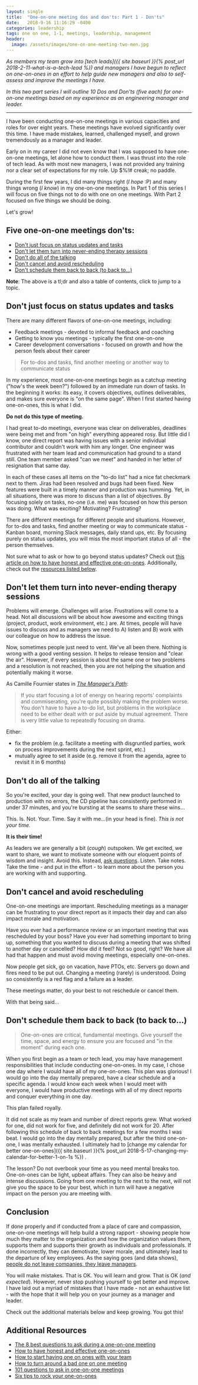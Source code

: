 ```yaml
---
layout: single
title:  "One-on-one meeting dos and don'ts: Part 1 - Don'ts"
date:   2018-9-16 11:16:29 -0400
categories: leadership
tags: one on one, 1-1, meetings, leadership, management
header:
  image: /assets/images/one-on-one-meeting-two-men.jpg
---
```

*As members my team grow into [tech leads]({{ site.baseurl }}{% post_url 2018-2-11-what-is-a-tech-lead %}) and managers I have begun to reflect on one-on-ones in an effort to help guide new managers and also to self-assess and improve the meetings I have.*

*In this two part series I will outline 10 Dos and Don'ts (five each) for one-on-one meetings based on my experience as an engineering manager and leader.*

---
I have been conducting one-on-one meetings in various capacities and roles for over eight years. These meetings have evolved significantly over this time. I have made mistakes, learned, challenged myself, and grown tremendously as a manager and leader.

Early on in my career I did not even know that I was supposed to have one-on-one meetings, let alone how to conduct them.  I was thrust into the role of tech lead. As with most new managers, I was not provided any training nor a clear set of expectations for my role. Up $%!# creak; no paddle.

During the first few years, I did many things right (_I hope_ :P) and many things wrong (_I know_) in my one-on-one meetings. In Part 1 of this series I will focus on five things not to do with one on one meetings. With Part 2 focused on five things we should be doing.

Let's grow!

## Five one-on-one meetings don'ts:
- [Don't just focus on status updates and tasks](#dont-just-focus-on-status-updates-and-tasks)
- [Don't let them turn into never-ending therapy sessions](#dont-let-them-turn-into-never-ending-therapy-sessions)
- [Don't do all of the talking](#dont-do-all-of-the-talking)
- [Don't cancel and avoid rescheduling](#dont-cancel-and-avoid-rescheduling)
- [Don't schedule them back to back (to back to...)](#dont-schedule-them-back-to-back-to-back-to)

**Note**: The above is a tl;dr and also a table of contents, click to jump to a topic.

## Don't just focus on status updates and tasks
There are many different flavors of one-on-one meetings, including:  
- Feedback meetings - devoted to informal feedback and coaching
- Getting to know you meetings - typically the first one-on-one
- Career development conversations - focused on growth and how the person feels about their career

> For to-dos and tasks, find another meeting or another way to communicate status

In my experience, most one-on-one meetings begin as a catchup meeting ("how's the week been?") followed by an immediate run down of tasks. In the beginning it works: its easy, it covers objectives, outlines deliverables, and makes sure everyone is "on the same page".  When I first started having one-on-ones, this is what I did.  

**Do not do this type of meeting.**  

I had great to-do meetings, everyone was clear on deliverables, deadlines were being met and from "on high" everything appeared rosy.  But little did I know, one direct report was having issues with a senior individual contributor and couldn't work with him any longer.  One engineer was frustrated with her team lead and communication had ground to a stand still.  One team member asked "can we meet" and handed in her letter of resignation that same day.

In each of these cases all items on the "to-do list" had a nice fat checkmark next to them.  Jiras had been resolved and bugs had been fixed.  New features were built in a timely manner and production was humming.  Yet, in all situations, there was more to discuss than a list of objectives. By focusing solely on tasks, no-one (i.e. me) was focused on how this person was doing. What was exciting? Motivating? Frustrating?  

There are different meetings for different people and situations. However, for to-dos and tasks, find another meeting or way to communicate status - Kanban board, morning Slack messages, daily stand ups, etc. By focusing purely on status updates, you will miss the most important status of all - the person themselves.

Not sure what to ask or how to go beyond status updates? Check out [this article on how to have honest and effective one-on-ones](https://blog.knowyourcompany.com/how-to-have-an-honest-one-on-one-with-an-employee-6b918e5662bb). Additionally, check out the [resources listed below](#additional-resources).

## Don't let them turn into never-ending therapy sessions
Problems will emerge.  Challenges will arise.  Frustrations will come to a head.  Not all discussions will be about how awesome and exciting things (project, product, work environment, etc.) are.  At times, people will have issues to discuss and as managers we need to A) listen and B) work with our colleague on how to address the issue.

Now, sometimes people just need to vent.  We've all been there.  Nothing is wrong with a good venting session.  It helps to release tension and "clear the air". However, if every session is about the same one or two problems and a resolution is not reached, then you are not helping the situation and potentially making it worse.

As Camille Fournier states in [_The Manager's Path_](https://www.amazon.com/Managers-Path-Leaders-Navigating-Growth/dp/1491973897):
> If you start focusing a lot of energy on hearing reports' complaints and commiserating, you're quite possibly making the problem worse.  You don't have to have a to-do list, but problems in the workplace need to be either dealt with or put aside by mutual agreement.  There is very little value to repeatedly focusing on drama.

Either:
- fix the problem (e.g. facilitate a meeting with disgruntled parties, work on process improvements during the next sprint, etc.)
- mutually agree to set it aside (e.g. remove it from the agenda, agree to revisit it in 6 months)

## Don't do all of the talking
So you're excited, your day is going well.  That new product launched to production with no errors, the CD pipeline has consistently performed in under 37 minutes, and you're bursting at the seams to share these wins...

This. Is. Not. Your. Time.  Say it with me...(in your head is fine). *This is not your time.*  

**It is their time!**  

As leaders we are generally a bit (*cough*) outspoken.  We get excited, we want to share, we want to motivate someone with our eloquent points of wisdom and insight.  Avoid this.  Instead, [ask questions](https://blog.knowyourcompany.com/the-9-questions-that-uncover-the-most-surprising-insights-from-employees-364a63a01286).  Listen.  Take notes. Take the time - and put in the effort - to learn more about the person you are working with and supporting.

## Don't cancel and avoid rescheduling
One-on-one meetings are important.  Rescheduling meetings as a manager can be frustrating to your direct report as it impacts their day and can also impact morale and motivation.  

Have you ever had a performance review or an important meeting that was rescheduled by your boss?  Have you ever had something important to bring up, something that you wanted to discuss during a meeting that was shifted to another day or cancelled?  How did it feel? Not so good, right? We have all had that happen and must avoid moving meetings, especially one-on-ones.  

Now people get sick, go on vacation, have PTOs, etc.  Servers go down and fires need to be put out.  Changing a meeting (rarely) is understood.  Doing so consistently is a red flag and a failure as a leader.

These meetings matter, do your best to not reschedule or cancel them.

With that being said...

## Don't schedule them back to back (to back to...)
> One-on-ones are critical, fundamental meetings.  Give yourself the time, space, and energy to ensure you are focused and "in the moment" during each one.

When you first begin as a team or tech lead, you may have management responsibilities that include conducting one-on-ones. In my case, I chose one day where I would have all of my one-on-ones.  This plan was glorious! I would go into the day mentally prepared, have a clear schedule and a specific agenda. I would know each week when I would meet with everyone, I would have productive meetings with all of my direct reports and conquer everything in one day.  

This plan failed royally.

It did not scale as my team and number of direct reports grew.  What worked for one, did not work for five, and definitely did not work for 20. After following this schedule of back to back meetings for a few months I was beat.  I would go into the day mentally prepared, but after the third one-on-one, I was mentally exhausted. I ultimately had to [change my calendar for better one-on-ones]({{ site.baseurl }}{% post_url 2018-5-17-changing-my-calendar-for-better-1-on-1s %}) .

The lesson? Do not overbook your time as you need mental breaks too.  One-on-ones can be light, upbeat affairs.  They can also be heavy and intense discussions.  Going from one meeting to the next to the next, will not give you the space to be your best, which in turn will have a negative impact on the person you are meeting with.

## Conclusion
If done properly and if conducted from a place of care and compassion, one-on-one meetings will help build a strong rapport - showing people how much they matter to the organization and how the organization values them, supports them and supports their growth as individuals and professionals. If done incorrectly, they can demotivate, lower morale, and ultimately lead to the departure of key employees.  As the saying goes (and data shows), [people do not leave companies, they leave managers](https://hbr.org/2018/01/why-people-really-quit-their-jobs).

You will make mistakes.  That is OK.  You will learn and grow.  That is OK (_and expected_).  However, never stop pushing yourself to get better and improve.  I have laid out a myriad of mistakes that I have made -  not an exhaustive list - with the hope that it will help you on your journey as a manager and leader.

Check out the additional materials below and keep growing. You got this!

## Additional Resources
- [The 8 best questions to ask during a one-on-one meeting](https://blog.knowyourcompany.com/the-8-best-questions-to-ask-during-a-one-on-one-meeting-2dae773f6bc2)
- [How to have honest and effective one-on-ones](https://blog.knowyourcompany.com/how-to-have-an-honest-one-on-one-with-an-employee-6b918e5662bb)
- [How to start having one on ones with your team](https://getlighthouse.com/blog/how-to-start-one-on-ones-your-teams/)
- [How to turn around a bad one on one meeting](https://getlighthouse.com/blog/one-to-one-meeting/)
- [101 questions to ask in one-on-one meetings](https://jasonevanish.com/2014/05/29/101-questions-to-ask-in-1-on-1s/)
- [Six tips to rock your one-on-ones](https://blog.knowyourcompany.com/six-tips-to-rock-your-one-on-ones-769484ae1495)
